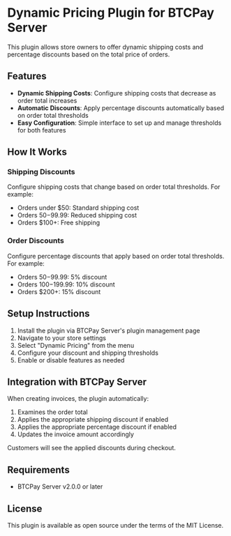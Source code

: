# Dynamic Pricing Plugin for BTCPay Server

This plugin allows store owners to offer dynamic shipping costs and percentage discounts based on the total price of orders.

## Features

- **Dynamic Shipping Costs**: Configure shipping costs that decrease as order total increases
- **Automatic Discounts**: Apply percentage discounts automatically based on order total thresholds
- **Easy Configuration**: Simple interface to set up and manage thresholds for both features

## How It Works

### Shipping Discounts

Configure shipping costs that change based on order total thresholds. For example:
- Orders under $50: Standard shipping cost
- Orders $50-$99.99: Reduced shipping cost
- Orders $100+: Free shipping

### Order Discounts

Configure percentage discounts that apply based on order total thresholds. For example:
- Orders $50-$99.99: 5% discount
- Orders $100-$199.99: 10% discount
- Orders $200+: 15% discount

## Setup Instructions

1. Install the plugin via BTCPay Server's plugin management page
2. Navigate to your store settings
3. Select "Dynamic Pricing" from the menu
4. Configure your discount and shipping thresholds
5. Enable or disable features as needed

## Integration with BTCPay Server

When creating invoices, the plugin automatically:
1. Examines the order total
2. Applies the appropriate shipping discount if enabled
3. Applies the appropriate percentage discount if enabled
4. Updates the invoice amount accordingly

Customers will see the applied discounts during checkout.

## Requirements

- BTCPay Server v2.0.0 or later

## License

This plugin is available as open source under the terms of the MIT License. 